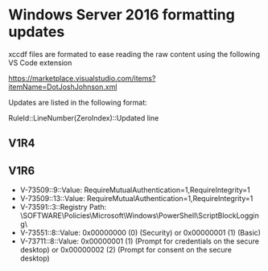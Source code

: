 # Windows Server 2016 formatting updates

xccdf files are formated to ease reading the raw content using the following VS Code extension

https://marketplace.visualstudio.com/items?itemName=DotJoshJohnson.xml

Updates are listed in the following format:

RuleId::LineNumber(ZeroIndex)::Updated line

## V1R4

## V1R6

* V-73509::9::Value: RequireMutualAuthentication=1,RequireIntegrity=1
* V-73509::13::Value: RequireMutualAuthentication=1,RequireIntegrity=1
* V-73591::3::Registry Path: \SOFTWARE\Policies\Microsoft\Windows\PowerShell\ScriptBlockLogging\
* V-73551::8::Value: 0x00000000 (0) (Security) or 0x00000001 (1) (Basic)
* V-73711::8::Value: 0x00000001 (1) (Prompt for credentials on the secure desktop) or 0x00000002 (2) (Prompt for consent on the secure desktop)
